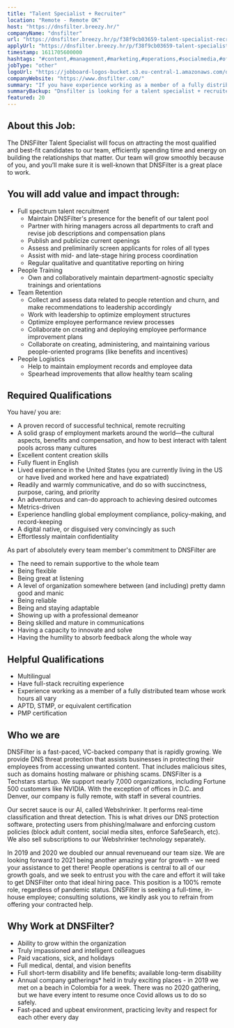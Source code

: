 ```yaml
---
title: "Talent Specialist + Recruiter"
location: "Remote - Remote OK"
host: "https://dnsfilter.breezy.hr/"
companyName: "dnsfilter"
url: "https://dnsfilter.breezy.hr/p/f38f9cb03659-talent-specialist-recruiter"
applyUrl: "https://dnsfilter.breezy.hr/p/f38f9cb03659-talent-specialist-recruiter/apply"
timestamp: 1611705600000
hashtags: "#content,#management,#marketing,#operations,#socialmedia,#office,#optimization,#English"
jobType: "other"
logoUrl: "https://jobboard-logos-bucket.s3.eu-central-1.amazonaws.com/dnsfilter"
companyWebsite: "https://www.dnsfilter.com/"
summary: "If you have experience working as a member of a fully distributed team whose work hours all vary, consider applying to Dnsfilter's job post for a new talent specialist + recruiter."
summaryBackup: "Dnsfilter is looking for a talent specialist + recruiter that has experience in: #content, #management, #marketing."
featured: 20
---
```


## About this Job:

The DNSFilter Talent Specialist will focus on attracting the most qualified and best-fit candidates to our team, efficiently spending time and energy on building the relationships that matter. Our team will grow smoothly because of you, and you’ll make sure it is well-known that DNSFilter is a great place to work.

## You will add value and impact through:

*   Full spectrum talent recruitment
    *   Maintain DNSFilter's presence for the benefit of our talent pool
    *   Partner with hiring managers across all departments to craft and revise job descriptions and compensation plans
    *   Publish and publicize current openings
    *   Assess and preliminarily screen applicants for roles of all types
    *   Assist with mid- and late-stage hiring process coordination
    *   Regular qualitative and quantitative reporting on hiring
*   People Training
    *   Own and collaboratively maintain department-agnostic specialty trainings and orientations
*   Team Retention
    *   Collect and assess data related to people retention and churn, and make recommendations to leadership accordingly
    *   Work with leadership to optimize employment structures
    *   Optimize employee performance review processes
    *   Collaborate on creating and deploying employee performance improvement plans
    *   Collaborate on creating, administering, and maintaining various people-oriented programs (like benefits and incentives)
*   People Logistics
    *   Help to maintain employment records and employee data
    *   Spearhead improvements that allow healthy team scaling

## Required Qualifications

You have/ you are:

*   A proven record of successful technical, remote recruiting
*   A solid grasp of employment markets around the world—the cultural aspects, benefits and compensation, and how to best interact with talent pools across many cultures
*   Excellent content creation skills
*   Fully fluent in English
*   Lived experience in the United States (you are currently living in the US or have lived and worked here and have expatriated)
*   Readily and warmly communicative, and do so with succinctness, purpose, caring, and priority
*   An adventurous and can-do approach to achieving desired outcomes
*   Metrics-driven
*   Experience handling global employment compliance, policy-making, and record-keeping
*   A digital native, or disguised very convincingly as such
*   Effortlessly maintain confidentiality

As part of absolutely every team member's commitment to DNSFilter are

*   The need to remain supportive to the whole team
*   Being flexible
*   Being great at listening
*   A level of organization somewhere between (and including) pretty damn good and manic
*   Being reliable
*   Being and staying adaptable
*   Showing up with a professional demeanor
*   Being skilled and mature in communications
*   Having a capacity to innovate and solve
*   Having the humility to absorb feedback along the whole way

## Helpful Qualifications

*   Multilingual
*   Have full-stack recruiting experience
*   Experience working as a member of a fully distributed team whose work hours all vary
*   APTD, STMP, or equivalent certification
*   PMP certification

## Who we are

DNSFilter is a fast-paced, VC-backed company that is rapidly growing. We provide DNS threat protection that assists businesses in protecting their employees from accessing unwanted content. That includes malicious sites, such as domains hosting malware or phishing scams. DNSFilter is a Techstars startup. We support nearly 7,000 organizations, including Fortune 500 customers like NVIDIA. With the exception of offices in D.C. and Denver, our company is fully remote, with staff in several countries.

Our secret sauce is our AI, called Webshrinker. It performs real-time classification and threat detection. This is what drives our DNS protection software, protecting users from phishing/malware and enforcing custom policies (block adult content, social media sites, enforce SafeSearch, etc). We also sell subscriptions to our Webshrinker technology separately.

In 2019 and 2020 we doubled our annual revenueand our team size. We are looking forward to 2021 being another amazing year for growth - we need your assistance to get there! People operations is central to all of our growth goals, and we seek to entrust you with the care and effort it will take to get DNSFilter onto that ideal hiring pace. This position is a 100% remote role, regardless of pandemic status. DNSFilter is seeking a full-time, in-house employee; consulting solutions, we kindly ask you to refrain from offering your contracted help.

## Why Work at DNSFilter?

*   Ability to grow within the organization
*   Truly impassioned and intelligent colleagues
*   Paid vacations, sick, and holidays
*   Full medical, dental, and vision benefits
*   Full short-term disability and life benefits; available long-term disability
*   Annual company gatherings\* held in truly exciting places - in 2019 we met on a beach in Colombia for a week. There was no 2020 gathering, but we have every intent to resume once Covid allows us to do so safely.
*   Fast-paced and upbeat environment, practicing levity and respect for each other every day
